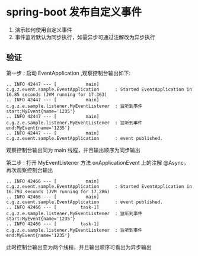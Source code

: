 # spring-boot 发布自定义事件
1. 演示如何使用自定义事件 
2. 事件监听默认为同步执行，如需异步可通过注解改为异步执行

## 验证
第一步 : 启动 EventApplication ,观察控制台输出如下:
```console
.. INFO 42447 --- [           main] c.g.z.event.sample.EventApplication      : Started EventApplication in 16.85 seconds (JVM running for 17.363)
.. INFO 42447 --- [           main] c.g.z.e.sample.listener.MyEventListener  : 监听到事件 start:MyEvent{name='1235'}
.. INFO 42447 --- [           main] c.g.z.e.sample.listener.MyEventListener  : 监听到事件 end:MyEvent{name='1235'}
.. INFO 42447 --- [           main] c.g.z.event.sample.EventApplication      : event published.
```
观察控制台输出同为 main 线程，并且输出顺序为同步输出

第二步 : 打开 MyEventListener 方法 onApplicationEvent 上的注解 @Async，再次观察控制台输出
```console
.. INFO 42466 --- [           main] c.g.z.event.sample.EventApplication      : Started EventApplication in 16.793 seconds (JVM running for 17.286)
.. INFO 42466 --- [           main] c.g.z.event.sample.EventApplication      : event published.
.. INFO 42466 --- [         task-1] c.g.z.e.sample.listener.MyEventListener  : 监听到事件 start:MyEvent{name='1235'}
.. INFO 42466 --- [         task-1] c.g.z.e.sample.listener.MyEventListener  : 监听到事件 end:MyEvent{name='1235'}
```
此时控制台输出变为两个线程，并且输出顺序可看出为异步输出